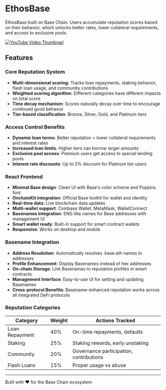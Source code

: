 # EthosBase

EthosBase built on Base Chain. Users accumulate reputation scores based on their behavior, which unlocks better rates, lower collateral requirements, and access to exclusive pools.


<!-- Add video from YouTube-->
[![YouTube Video Thumbnail](https://img.youtube.com/vi/mlEtiUaok_o/0.jpg)](https://www.youtube.com/watch?v=mlEtiUaok_o)
<!-- ![Screenshot](./screenshot.png) -->
## Features

### Core Reputation System
- **Multi-dimensional scoring**: Tracks loan repayments, staking behavior, flash loan usage, and community contributions
- **Weighted scoring algorithm**: Different categories have different impacts on total score
- **Time decay mechanism**: Scores naturally decay over time to encourage continued good behavior
- **Tier-based classification**: Bronze, Silver, Gold, and Platinum tiers

### Access Control Benefits
- **Dynamic loan terms**: Better reputation = lower collateral requirements and interest rates
- **Increased loan limits**: Higher tiers can borrow larger amounts
- **Exclusive pool access**: Premium users get access to special lending pools
- **Interest rate discounts**: Up to 2% discount for Platinum tier users

### React Frontend
- **Minimal Base design**: Clean UI with Base's color scheme and Poppins font
- **OnchainKit integration**: Official Base toolkit for wallet and identity
- **Real-time data**: Live blockchain data updates
- **Multi-wallet support**: Coinbase Wallet, MetaMask, WalletConnect
- **Basenames integration**: ENS-like names for Base addresses with management UI
- **Smart wallet ready**: Built-in support for smart contract wallets
- **Responsive**: Works on desktop and mobile

### Basename Integration
- **Address Resolution**: Automatically resolves .base.eth names to addresses
- **Profile Enhancement**: Display Basenames instead of hex addresses
- **On-chain Storage**: Link Basenames to reputation profiles in smart contracts
- **Management Interface**: Easy-to-use UI for setting and updating Basenames
- **Cross-protocol Benefits**: Basename-enhanced reputation works across all integrated DeFi protocols

### Reputation Categories

| Category | Weight | Actions Tracked |
|----------|--------|----------------|
| Loan Repayment | 40% | On-time repayments, defaults |
| Staking | 25% | Staking rewards, early unstaking |
| Community | 20% | Governance participation, contributions |
| Flash Loans | 15% | Proper usage vs abuse |


<!-- ## 🏗️ Architecture

```
ReputationSystem.sol          # Core reputation tracking and scoring
├── ReputationGatedAccess.sol # Access control and tier management  
├── ReputationLendingPool.sol # Example lending pool integration
└── MockERC20.sol            # Test tokens for development
```

## 🚀 Quick Start

### Prerequisites
- Node.js 16+
- Hardhat
- MetaMask
- Base Chain RPC access

### Installation

```bash
npm install
```

### Configuration

1. Copy environment variables:
```bash
cp .env.example .env
```

2. Add your private key and API keys to `.env`

### Deployment

Deploy to Base Sepolia (testnet):
```bash
npm run deploy:sepolia
```

Deploy to Base Mainnet:
```bash
npm run deploy
```

### Frontend Setup

```bash
cd frontend
npm install
npm run dev
```

Open http://localhost:3000 and connect your MetaMask wallet.

### Testing

Run the test suite:
```bash
npm test
```

Verify deployment:
```bash
npm run verify-deployment
```

## 📊 Reputation Tiers & Benefits

### Bronze (200-399 points)
- Max loan: 10,000 tokens
- Collateral ratio: 150%
- Interest discount: 0%
- Exclusive pools: ❌

### Silver (400-599 points)  
- Max loan: 50,000 tokens
- Collateral ratio: 130%
- Interest discount: 0.5%
- Exclusive pools: ❌

### Gold (600-799 points)
- Max loan: 200,000 tokens
- Collateral ratio: 110%
- Interest discount: 1%
- Exclusive pools: ✅

### Platinum (800+ points)
- Max loan: 1,000,000 tokens
- Collateral ratio: 105%
- Interest discount: 2%
- Exclusive pools: ✅ -->

<!-- ## 🔧 Integration Guide

### For DeFi Protocols

1. **Deploy the reputation system**:
```solidity
ReputationSystem reputation = new ReputationSystem();
ReputationGatedAccess access = new ReputationGatedAccess(address(reputation));
```

2. **Authorize your protocol as a scorer**:
```solidity
reputation.authorizeScorer(address(yourProtocol));
```

3. **Update reputation based on user actions**:
```solidity
reputation.updateReputation(
    user,
    ReputationSystem.ActionType.LOAN_REPAYMENT,
    50, // positive score change
    "On-time loan repayment"
);
```

4. **Check user access levels**:
```solidity
(string memory tier, uint256 maxLoan, uint256 collateralRatio, , ) = 
    access.getUserAccessLevel(user);
```

### Reputation Actions & Score Changes

| Action | Score Change | Description |
|--------|-------------|-------------|
| On-time loan repayment | +50 | Repaid before due date |
| Late loan repayment | +20 | Repaid after due date |
| Loan default | -100 | Failed to repay loan |
| Staking reward | +30 | Earned staking rewards |
| Early unstaking | -20 | Unstaked before maturity |
| Flash loan abuse | -50 | Detected malicious usage |
| Community contribution | +40 | Governance participation |

## 🛡️ Security Features

- **Access control**: Only authorized contracts can update reputation scores
- **Reentrancy protection**: All state-changing functions are protected
- **Score limits**: Scores are bounded between 0 and 1000
- **Time decay**: Prevents score inflation over time
- **Audit trail**: All reputation changes are logged with descriptions

## 🔮 Future Enhancements

- **Cross-protocol reputation**: Share reputation across multiple DeFi protocols
- **Machine learning scoring**: Advanced algorithms for fraud detection
- **Social features**: Reputation based on social connections and endorsements
- **Insurance integration**: Lower insurance premiums for high-reputation users
- **Governance tokens**: Reputation-weighted voting power -->



---

Built with ❤️ for the Base Chain ecosystem




<!-- 

📊 Analytics Dashboard - Visual reputation tracking
🏆 Achievement System - Gamification with badges/NFTs
💰 Advanced Lending - More loan options and features
👥 Social Features - Community endorsements and vouching
🔗 Protocol Integration - Connect with other DeFi platforms

 -->